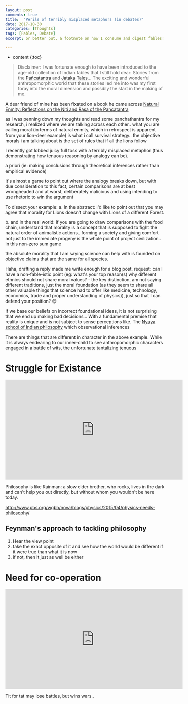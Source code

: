 ```yaml
---
layout: post
comments: true
title:  "Perils of terribly misplaced metaphors (in debates)"
date: 2017-10-30
categories: [Thoughts]
tags: [Fables, Debate]
excerpt: or better put, a footnote on how I consume and digest fables!

---
```

* content
{:toc}


> Disclaimer:
I was fortunate enough to have been introduced to the age-old collection of Indian fables that I still hold dear: 
Stories from the [Pañcatantra](http://www.talesofpanchatantra.com/short-stories-for-kids) and 
[Jataka Tales](http://www.buddhanet.net/bt1_conts.htm)... 
The exciting and wonderful anthropomorphic world that these stories led me into was my first foray into the moral 
dimension and possibly the start in the making of me.

A dear friend of mine has been fixated on a book he came across 
[Natural Enmity: Reflections on the Niti and Rasa of the Pancatantra](https://www.amazon.com/Natural-Enmity-Reflections-Pancatantra-Commentary/dp/1537751832) 

as I was penning down my thoughts and read some panchathantra for my research, i realized where we are talking across each other.. what you are calling moral (in terms of natural enmity, which in retrospect is apparent from your lion-deer example) is what i call survival strategy.. the objective morals i am talking about is the set of rules that if all the lions follow

I recently got lobbed juicy full toss with a terribly misplaced metaphor (thus demonstrating how tenuous reasoning by analogy can be). 

a priori (ie: making conclusions through theoretical inferences rather than empirical evidence)

It's almost a game to point out where the analogy breaks down, but with due consideration to this fact, certain comparisons are at best wrongheaded and at worst, deliberately malicious and using intending to use rhetoric to win the argument

To dissect your example:
a. In the abstract:
I'd like to point out that you may agree that morality for Lions doesn't change with Lions of a different Forest. 

b. and in the real world:
If you are going to draw comparisons with the food chain, understand that morality is a concept that is supposed to fight the natural order of animalistic actions.. forming a society and giving comfort not just to the immediate progeny is the whole point of project civilization.. in this non-zero sum game

the absolute morality that I am saying science can help with is founded on objective claims that are the same for all species.


Haha, drafting a reply made me write enough for a blog post. 
request: can I have a non-fable-istic point (eg: what's your top reason(s) why different ethnics should not share moral values? - the key distinction, am not saying different traditions, just the moral foundation (as they seem to share all other valuable things that science had to offer like medicine, technology, economics, trade and proper understanding of physics)), just so that I can defend your position? 😊

If we base our beliefs on incorrect foundational ideas, it is not surprising that we end up making bad decisions... With a fundamental premise that reality is unique and is not subject to sense perceptions like. The [Nyaya school of Indian philosophy](https://en.wikipedia.org/wiki/Nyaya) which observational inferences

There are things that are different in character in the above example.
While it is always endearing to our inner-child to see anthropomorphic characters engaged in a battle of wits, the unfortunate
tantalizing
tenuous


# Struggle for Existance

<iframe width="560" height="315" src="https://www.youtube.com/embed/AAPVmY8FLlM" frameborder="0" allowfullscreen></iframe>

Philosophy is like Rainman: a slow elder brother, who rocks, lives in the dark and can't help you out directly, but without whom you wouldn't be here today.

http://www.pbs.org/wgbh/nova/blogs/physics/2015/04/physics-needs-philosophy/

## Feynman's approach to tackling philosophy
1. Hear the view point
2. take the exact opposite of it and see how the world would be different if it were true than what it is now
3. if not, then it just as well be either

# Need for co-operation
<iframe width="560" height="315" src="https://www.youtube.com/embed/t_pkurcA_nw" frameborder="0" allowfullscreen></iframe>

Tit for tat may lose battles, but wins wars..

